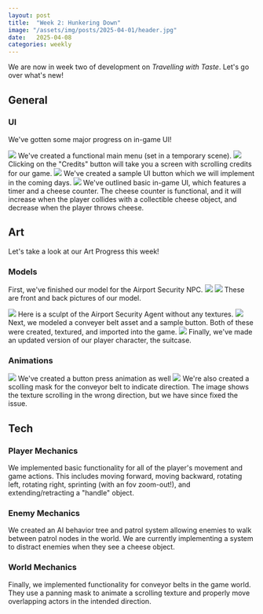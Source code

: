 ```yaml
---
layout: post
title:  "Week 2: Hunkering Down"
image: "/assets/img/posts/2025-04-01/header.jpg"
date:   2025-04-08
categories: weekly
---
```


We are now in week two of development on <i>Travelling with Taste</i>. Let's go over what's new!

## General

### UI

We've gotten some major progress on in-game UI!

<img src="/assets/img/posts/2025-04-08/MainMenuUI.png" />
We've created a functional main menu (set in a temporary scene).

<img src="/assets/img/posts/2025-04-08/ScrollingCreditsUI.png" />
Clicking on the "Credits" button will take you a screen with scrolling credits for our game.

<img src="/assets/img/posts/2025-04-08/CheeseButtonImproved.png" />
We've created a sample UI button which we will implement in the coming days.

<img src="/assets/img/posts/2025-04-08/CollectableCheeseUI.png" />
We've outlined basic in-game UI, which features a timer and a cheese counter. The cheese counter is functional, and it will increase when the player collides with a collectible cheese object, and decrease when the player throws cheese.


## Art

Let's take a look at our Art Progress this week!

### Models

First, we've finished our model for the Airport Security NPC.
<img src="/assets/img/posts/2025-04-08/AirportAgentBack.png" />
<img src="/assets/img/posts/2025-04-08/AirportAgentFront.png" />
These are front and back pictures of our model.

<img src="/assets/img/posts/2025-04-08/AirportAgentSculpt.png" />
Here is a sculpt of the Airport Security Agent without any textures.

<img src="/assets/img/posts/2025-04-08/ButtonAndConveyorBelt.png" />
Next, we modeled a conveyer belt asset and a sample button. Both of these were created, textured, and imported into the game.

<img src="/assets/img/posts/2025-04-01/art_zhou_suitcase.png" />
Finally, we've made an updated version of our player character, the suitcase.

### Animations
<img src="/assets/img/posts/2025-04-08/ButtonAnimationExample.gif" />
We've created a button press animation as well

<img src="/assets/img/posts/2025-04-08/ConveyorScrollingTexture.gif" />
We're also created a scolling mask for the conveyor belt to indicate direction. The image shows the texture scrolling in the wrong direction, but we have since fixed the issue.

## Tech

### Player Mechanics

We implemented basic functionality for all of the player's movement and game actions. This includes moving forward, moving backward, rotating left, rotating right, sprinting (with an fov zoom-out!), and extending/retracting a "handle" object.

### Enemy Mechanics

We created an AI behavior tree and patrol system allowing enemies to walk between patrol nodes in the world. We are currently implementing a system to distract enemies when they see a cheese object.

### World Mechanics

Finally, we implemented functionality for conveyor belts in the game world. They use a panning mask to animate a scrolling texture and properly move overlapping actors in the intended direction.
